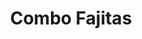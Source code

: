 ---
title: "Combo Fajitas"
price: "$16.00"
category: "Mexican Cuisine"
img: ""
desc: "A combination of chicken and beef with grilled peppers and onions"
---